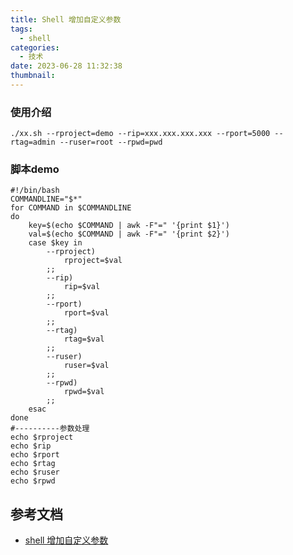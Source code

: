 ```yaml
---
title: Shell 增加自定义参数
tags:
  - shell
categories:
  - 技术
date: 2023-06-28 11:32:38
thumbnail:
---
```

### 使用介绍

```shell
./xx.sh --rproject=demo --rip=xxx.xxx.xxx.xxx --rport=5000 --rtag=admin --ruser=root --rpwd=pwd
```

### 脚本demo

```shell
#!/bin/bash
COMMANDLINE="$*"
for COMMAND in $COMMANDLINE
do
    key=$(echo $COMMAND | awk -F"=" '{print $1}')
    val=$(echo $COMMAND | awk -F"=" '{print $2}')
    case $key in
        --rproject)
            rproject=$val
        ;;
        --rip)
            rip=$val
        ;;
        --rport)
            rport=$val
        ;;
        --rtag)
            rtag=$val
        ;;
        --ruser)
            ruser=$val
        ;;
        --rpwd)
            rpwd=$val
        ;;
    esac
done
#----------参数处理
echo $rproject
echo $rip
echo $rport
echo $rtag
echo $ruser
echo $rpwd
```

## 参考文档

- [shell 增加自定义参数](https://my.oschina.net/rootxxx/blog/4466068)
